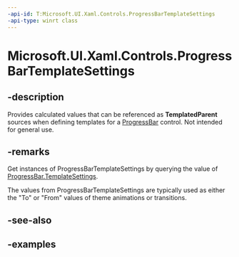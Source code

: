 ```yaml
---
-api-id: T:Microsoft.UI.Xaml.Controls.ProgressBarTemplateSettings
-api-type: winrt class
---
```


# Microsoft.UI.Xaml.Controls.ProgressBarTemplateSettings

<!--
public class ProgressBarTemplateSettings : Windows.UI.Xaml.DependencyObject
-->

## -description

Provides calculated values that can be referenced as **TemplatedParent** sources when defining templates for a [ProgressBar](progressbar.md) control. Not intended for general use.

## -remarks

Get instances of ProgressBarTemplateSettings by querying the value of [ProgressBar.TemplateSettings](progressbar_templatesettings.md).

The values from ProgressBarTemplateSettings are typically used as either the "To" or "From" values of theme animations or transitions.

## -see-also

## -examples
